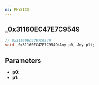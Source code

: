 ```yaml
---
ns: PHYSICS
---
```

## _0x31160EC47E7C9549

```c
// 0x31160EC47E7C9549
void _0x31160EC47E7C9549(Any p0, Any p1);
```

## Parameters
* **p0**:
* **p1**:
